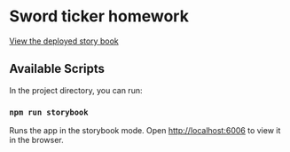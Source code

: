 # Sword ticker homework

[View the deployed story book](https://zboule.github.io/sword-ticker-homework/)


## Available Scripts

In the project directory, you can run:

### `npm run storybook`

Runs the app in the storybook mode.
Open [http://localhost:6006](http://localhost:6006) to view it in the browser.



